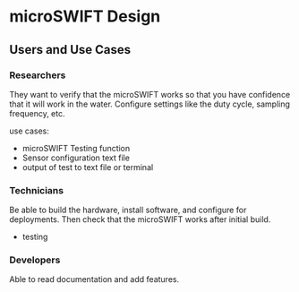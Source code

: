 # microSWIFT Design

## Users and Use Cases

### Researchers

They want to verify that the microSWIFT works so that you have confidence that it will work in the water. Configure settings like the duty cycle, sampling frequency, etc.

use cases:

* microSWIFT Testing function
* Sensor configuration text file
* output of test to text file or terminal

### Technicians

Be able to build the hardware, install software, and configure for deployments. Then check that the microSWIFT works after initial build.

* testing

### Developers

Able to read documentation and add features.
